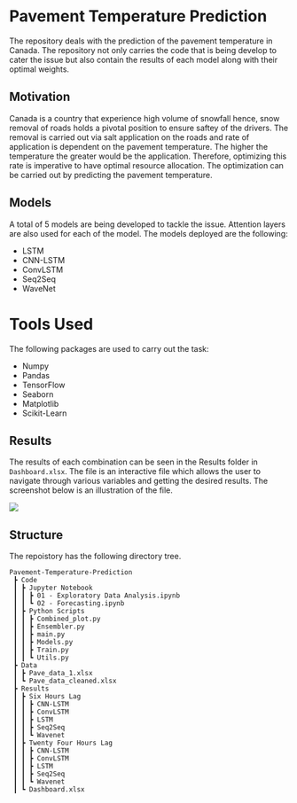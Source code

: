 # Pavement Temperature Prediction

The repository deals with the prediction of the pavement temperature in Canada. The repository not only carries the code that is being develop to cater the issue but also contain the results of each model along with their optimal weights. 

## Motivation
Canada is a country that experience high volume of snowfall hence, snow removal of roads holds a pivotal position to ensure saftey of the drivers. The removal is carried out via salt application on the roads and rate of application is dependent on the pavement temperature. The higher the temperature the greater would be the application. Therefore, optimizing this rate is imperative to have optimal resource allocation. The optimization can be carried out by predicting the pavement temperature. 

## Models
A total of 5 models are being developed to tackle the issue. Attention layers are also used for each of the model. The models deployed are the following:

* LSTM
* CNN-LSTM
* ConvLSTM 
* Seq2Seq
* WaveNet

# Tools Used
The following packages are used to carry out the task:

* Numpy
* Pandas
* TensorFlow
* Seaborn
* Matplotlib
* Scikit-Learn

## Results
The results of each combination can be seen in the Results folder in `Dashboard.xlsx`. The file is an interactive file which allows the user to navigate through various variables and getting the desired results. The screenshot below is an illustration of the file. 

<img src='C:\Users\saad\Desktop\Pavement-Temperature-Prediction\Images\Dashboard_screenshot.PNG'></img>

## Structure
The repoistory has the following directory tree.

```
Pavement-Temperature-Prediction
 ┣ Code
 ┃ ┣ Jupyter Notebook
 ┃ ┃ ┣ 01 - Exploratory Data Analysis.ipynb
 ┃ ┃ ┗ 02 - Forecasting.ipynb
 ┃ ┣ Python Scripts
 ┃ ┃ ┣ Combined_plot.py
 ┃ ┃ ┣ Ensembler.py
 ┃ ┃ ┣ main.py
 ┃ ┃ ┣ Models.py
 ┃ ┃ ┣ Train.py
 ┃ ┃ ┗ Utils.py
 ┣ Data
 ┃ ┣ Pave_data_1.xlsx
 ┃ ┗ Pave_data_cleaned.xlsx
 ┣ Results
 ┃ ┣ Six Hours Lag
 ┃ ┃ ┣ CNN-LSTM
 ┃ ┃ ┣ ConvLSTM
 ┃ ┃ ┣ LSTM
 ┃ ┃ ┣ Seq2Seq
 ┃ ┃ ┗ Wavenet
 ┃ ┣ Twenty Four Hours Lag
 ┃ ┃ ┣ CNN-LSTM
 ┃ ┃ ┣ ConvLSTM
 ┃ ┃ ┣ LSTM
 ┃ ┃ ┣ Seq2Seq
 ┃ ┃ ┗ Wavenet
 ┃ ┗ Dashboard.xlsx
```

